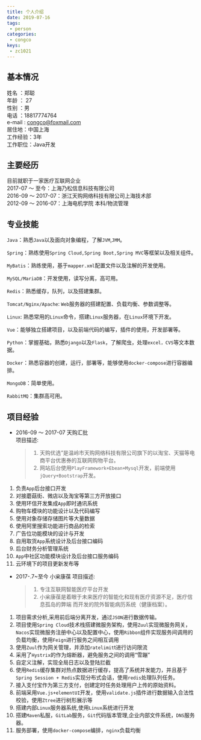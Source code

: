 ```yaml
---
title: 个人介绍
date: 2019-07-16
tags:
 - person
categories:
 - congco
keys:
 - zc1021
---
```


## 基本情况  

姓名 ：郑聪  
年龄 ： 27  
性别 ：男  
电话 ：18817774764  
e-mail : congco@foxmail.com  
居住地：中国上海  
工作经验：3年  
工作职位：Java开发

## 主要经历

目前就职于一家医疗互联网企业  
2017-07 ～ 至今：上海乃松信息科技有限公司  
2016-09 ～ 2017-07：浙江天购网络科技有限公司上海技术部  
2012-09 ～ 2016-07：上海电机学院 本科/物流管理

## 专业技能

`Java`：熟悉`Java`以及面向对象编程，了解`JVM`,`JMM`。

`Spring`：熟练使用`Spring Cloud,Spring Boot,Spring MVC`等框架以及相关组件。

`MyBatis`：熟练使用，基于`mapper.xml`配置文件以及注解的开发使用。

`MySQL/MariaDB`：开发使用，读写分离，高可用。

`Redis`：熟悉缓存，队列，以及搭建集群。

`Tomcat/Nginx/Apache`: `Web`服务器的搭建配置、负载均衡、参数调整等。

`Linux`: 熟悉常用的`Linux`命令，搭建`Linux`服务器，在`Linux`环境下开发。

`Vue`：能够独立搭建项目，以及前端代码的编写，插件的使用，开发部署等。

`Python`：掌握基础，熟悉`Django`以及`Flask`，了解爬虫，处理`excel，CVS`等文本数据。

`Docker`：熟悉容器的创建，运行，部署等，能够使用`docker-compose`进行容器编排。

`MongoDB`：简单使用。

`RabbitMQ`：集群高可用。

## 项目经验

- 2016-09 ～ 2017-07 天购汇批  
  项目描述:
  
  > 1. 天购优选”是温岭市天购网络科技有限公司旗下的以淘宝、天猫等电商平台优惠券的互联网购物平台。
  > 2. 网站后台使用`PlayFramework+Ebean+Mysql`开发，前端使用`jQuery+Bootstrap`开发。

1. 负责`App`后台接口开发  
2. 对接蘑菇街、微店以及淘宝等第三方开放接口
3. 使用环信开发集成`App`即时通讯系统
4. 购物车模块的功能设计以及代码编写
5. 使用对象存储存储图片等大量数据
6. 使用阿里搜索功能进行商品的检索
7. 广告位功能模块的设计与开发
8. 自用取货`App`系统设计及后台接口编码
9. 后台财务分析管理系统
10. `App`中社区功能模块设计及后台接口服务编码
11. 云环境下的项目更新发布等

- 2017-.7~至今 小枀康葆
  项目描述:
  > 1. 专注互联网智能医疗平台开发
  > 2. 小枀康葆是着眼于未来医疗的智能化和现有医疗资源不足，医疗信息孤岛的弊端 而开发的院外智能病历系统（健康档案）。

1. 项目需求分析,采用前后端分离开发，通过`JSON`进行数据传输。
2. 项目使用`Spring Cloud`技术栈搭建微服务架构，使用`Zuul`实现微服务网关，`Nacos`实现微服务注册中心以及配置中心，使用`Ribbon`组件实现服务间调用的负载均衡，使用`Feign`进行服务之间相互调用
3. 使用`Zuul`作为网关管理，并添加`ratelimit`t进行访问限流
4. 采用了`Hystrix`的作为熔断器，避免服务之间的调用“雪蹦”
5. 自定义注解，实现全局日志以及登陆拦截  
6. 使用`Redis`缓存集群对热点数据进行缓存，提高了系统并发能力，并且基于`Spring Session + Redis`实现分布式会话，使用`redis`处理队列任务。
7. 接入支付宝作为第三方支付，创建定时任务处理用户上传的原始资料。
8. 前端采用`Vue.js+elementUI`开发，使用`validate.js`插件进行数据输入合法性校验，使用`Ztree`进行树形展示等
9. 搭建内部`Linux`服务器系统,使用`Linux`系统进行开发
10. 搭建`Maven`私服，`GitLab`服务，`Git`代码版本管理,企业内部文件系统，`DNS`服务器。
11. 服务部署，使用`docker-compose`编排，`nginx`负载均衡

